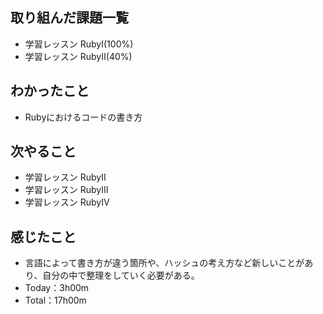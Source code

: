 ## 取り組んだ課題一覧
- 学習レッスン RubyⅠ(100%)
- 学習レッスン RubyⅡ(40%)
## わかったこと
- Rubyにおけるコードの書き方
## 次やること
- 学習レッスン RubyⅡ
- 学習レッスン RubyⅢ
- 学習レッスン RubyⅣ
## 感じたこと
- 言語によって書き方が違う箇所や、ハッシュの考え方など新しいことがあり、自分の中で整理をしていく必要がある。
- Today：3h00m
- Total：17h00m
